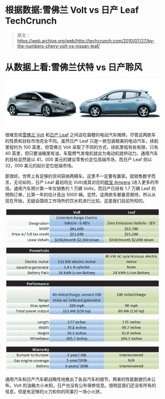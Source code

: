 # 根据数据:雪佛兰 Volt vs 日产 Leaf TechCrunch

> 原文：<https://web.archive.org/web/http://techcrunch.com/2010/07/27/by-the-numbers-chevy-volt-vs-nissan-leaf/>

# 从数据上看:雪佛兰伏特 vs 日产聆风

![](img/d6925b44a02868d7e06eb65ea871609c.png "chevy-volt-vs-the-nissan-leaf")

很难忽视[雪佛兰 Volt](https://web.archive.org/web/20230203094226/http://www.crunchgear.com/tag/chevy-volt/) 和[日产 Leaf](https://web.archive.org/web/20230203094226/http://www.crunchgear.com/tag/nissan-leaf/) 之间迫在眉睫的电动汽车摊牌，尽管这两款车的性质和目标市场完全不同。虽然日产 Leaf 只是一款包装精美的电动汽车，续航里程约为 100 英里，但雪佛兰 Volt 采取了不同的方式，续航里程有些有限，只有 40 英里，但只要油箱里有油，车载燃气发电机就会为电动机提供动力。通用汽车的目标显然是以 41，000 美元的建议零售价定位高端市场，而日产 Leaf 则以 32，000 美元的起价定位低端市场。

那很好。世界上有足够的空间容纳两辆车。这里不一定要有赢家。就销售数字而言，无论如何，日产 Leaf 最初将比 Volt(或其对应的[欧宝 Ampera](https://web.archive.org/web/20230203094226/http://www.crunchgear.com/2009/02/20/opel-ampera-completely-revealed-early/) )进入更多的市场。通用汽车预计第一年仅销售约 1 万辆 Volts，而日产已经有 1.7 万辆 Leaf 的预购订单，比第一年的估计高出 5000 辆。显然，这两款车都备受期待，所以从现在开始，无疑会围绕工作场所的饮水机进行比较。这是我们目前所知的。

[![](img/0bb6d6ca421589d2f30b424672ed612e.png "volt vs leaf")](https://web.archive.org/web/20230203094226/https://techcrunch.com/wp-content/uploads/2010/07/volt-vs-leaf.png)

通用汽车和日产汽车都战略性地推出了各自汽车的细节。两者的性能数据仍未公布。Volt 的油箱大小未知，日产也没有公布保修信息。很明显我们还没有所有的信息，但是有足够的火力和你的同事打一场小火拼。